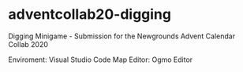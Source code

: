 # adventcollab20-digging
Digging Minigame - Submission for the Newgrounds Advent Calendar Collab 2020

Enviroment: Visual Studio Code
Map Editor: Ogmo Editor
